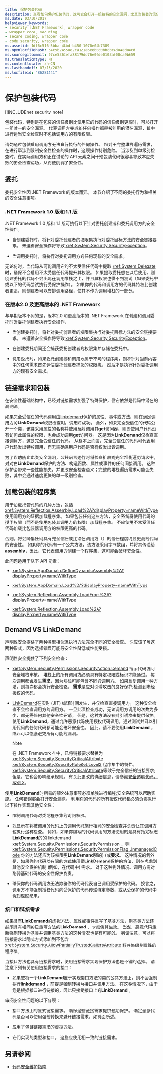 ```yaml
---
title: 保护包装代码
description: 查看如何保护包装代码，这可能会打开一组独特的安全漏洞，尤其当包装的信任度高于使用它的代码时。
ms.date: 03/30/2017
helpviewer_keywords:
- security [.NET Framework], wrapper code
- wrapper code, securing
- secure coding, wrapper code
- code security, wrapper code
ms.assetid: 1df6c516-5bba-48bd-b450-1070e04b7389
ms.openlocfilehash: 64c5b2455882ca121a6eeb0c0bbcbc4d04ed88cd
ms.sourcegitcommit: 97ce5363efa88179dd76e09de0103a500ca9b659
ms.translationtype: MT
ms.contentlocale: zh-CN
ms.lasthandoff: 07/13/2020
ms.locfileid: "86281441"
---
```

# <a name="securing-wrapper-code"></a>保护包装代码
[!INCLUDE[net_security_note](../../../includes/net-security-note-md.md)]  
  
 包装代码，特别是在包装的信任级别比使用它的代码的信任级别更高时，可以打开一组唯一的安全漏洞。 代表调用方完成的任何操作都是被利用的潜在漏洞，其中进行适当安全检查时不包括调用方的有限权限。  
  
 请勿通过包装启用调用方无法自行执行的任何操作。 相对于完整堆栈遍历需求，在进行牵涉到限制安全性检查的操作时，这项操作特别危险。 当涉及到单级别检查时，在实际调用方和正在讨论的 API 元素之间干预包装代码很容易导致本应失败的安全检查成功，从而便削弱了安全性。  
  
## <a name="delegates"></a>委托  
 委托安全性因 .NET Framework 的版本而异。  本节介绍了不同的委托行为和相关的安全注意事项。  
  
### <a name="in-version-10-and-11-of-the-net-framework"></a>.NET Framework 1.0 版和 1.1 版  
 .NET Framework 1.0 版和 1.1 版可执行以下针对委托创建者和委托调用方的安全性操作。  
  
- 当创建委托时，将针对委托创建者的权限集执行对委托目标方法的安全链接要求。  未遵循安全操作将导致 <xref:System.Security.SecurityException>。  
  
- 当调用委托时，将执行对委托调用方的任何现有的安全需求。  
  
 无论何时，当代码从可能调用它的不太受信任代码中提取 <xref:System.Delegate> 时，确保不会启用不太受信任代码提升其权限。 如果提取委托想在以后使用，则创建委托的代码不会出现在调用堆栈之上，并且其权限也得不到测试（如果委托中或以下的代码尝试执行受保护操作）。 如果你的代码和调用方的代码其特权比创建者更高，则创建者可以安排调用路径，使其不作为调用堆栈的一部分。  
  
### <a name="in-version-20-and-later-versions-of-the-net-framework"></a>在版本2.0 及更高版本的 .NET Framework  
 与早期版本不同的是，版本2.0 和更高版本的 .NET Framework 在创建和调用委托时对委托创建者执行安全操作。  
  
- 当创建委托时，将针对委托创建者的权限集执行对委托目标方法的安全链接要求。  未遵循安全操作将导致 <xref:System.Security.SecurityException>。  
  
- 在创建委托期间还会捕获委托创建者的权限集并存储在委托中。  
  
- 待用委托时，如果委托创建者和调用方属于不同的程序集，则将针对当前内容中的任何需求首先评估委托创建者捕获的权限集。  然后才是执行针对委托调用方的现有安全需求。  
  
## <a name="link-demands-and-wrappers"></a>链接需求和包装  
 在安全性基础结构中，已经对链接需求加强了特殊保护，但它依然是代码中潜在的漏洞源。  
  
 如果完全受信任的代码调用由[linkdemand](link-demands.md)保护的属性、事件或方法，则在满足调用方的**LinkDemand**权限检查时，调用将成功。 此外，如果完全受信任的代码公开一个类，该类采用属性的名称并使用反射调用其**get**访问器，则即使用户代码没有访问此属性的权限，也会成功调用**get**访问器。 这是因为**LinkDemand**仅检查直接调用方，这是完全受信任的代码。 从根本上而言，完全受信任的代码可代表用户代码发出特权调用，而无需确保用户代码是否有权发出该调用。  
  
 为了帮助防止此类安全漏洞，公共语言运行时将检查扩展到完全堆栈遍历请求中，对对由**LinkDemand**保护的方法、构造函数、属性或事件的任何间接调用。 这种保护会带来一些性能损失，并更改安全检查语义；完整的堆栈遍历需求可能会失败，其中会通过速度更快的单一级别检查。  
  
## <a name="assembly-loading-wrappers"></a>加载包装的程序集  
 用于加载托管代码的几种方法，包括 <xref:System.Reflection.Assembly.Load%2A?displayProperty=nameWithType>使用调用方的证据加载程序集。 如果包装任何这些方法，安全系统将使用代码的授予权限（而不是使用包装其调用方的权限）加载程序集。 不应使用不太受信任代码加载比包装器调用方的权限更高的代码。  
  
 否则，将会降低任何具有完全信任或比潜在调用方（）的信任程度明显更高的代码的安全性。 如果你的代码有一个公共方法，该方法采用字节数组，并将其传递给**assembly**，因此，它代表调用方创建一个程序集，这可能会破坏安全性。  
  
 此问题适用于以下 API 元素：  
  
- <xref:System.AppDomain.DefineDynamicAssembly%2A?displayProperty=nameWithType>  
  
- <xref:System.AppDomain.Load%2A?displayProperty=nameWithType>  
  
- <xref:System.Reflection.Assembly.LoadFrom%2A?displayProperty=nameWithType>  
  
- <xref:System.Reflection.Assembly.Load%2A?displayProperty=nameWithType>  
  
## <a name="demand-vs-linkdemand"></a>Demand VS LinkDemand  
 声明性安全提供了两种类型相似但执行方法完全不同的安全检查。 你应该了解这两种形式，因为选择错误可能导安全性降低或性能受损。  
  
 声明性安全提供了下列安全检查：  
  
- <xref:System.Security.Permissions.SecurityAction.Demand> 指示代码访问安全堆栈审核。 堆栈上的所有调用方必须具有特定权限或标识才能通过。 每次调用都会发生**需求**，因为堆栈可能包含不同的调用方。 如果重复调用一种方法，则每次都会执行安全检查。 **需求**是应对引诱攻击的良好保护;检测到未经授权的代码。  
  
- [LinkDemand](link-demands.md)在实时 (JIT) 编译时间发生，并仅检查直接调用方。 这种安全检查不会检查调用方的调用方。 一旦此项检查成功，无论调用方调用的次数为多少，都无需任何其他安全性开销。 但是，这种方法没有对引诱攻击提供保护。 使用**LinkDemand**，通过允许恶意代码使用授权代码调用，通过测试并可以引用代码的任何代码都可能会破坏安全性。 因此，请不要使用**LinkDemand** ，除非可以彻底避免所有可能的漏洞。  
  
    > [!NOTE]
    > 在 .NET Framework 4 中，已将链接要求替换为 <xref:System.Security.SecurityCriticalAttribute> <xref:System.Security.SecurityRuleSet.Level2> 程序集中的特性。 <xref:System.Security.SecurityCriticalAttribute>等效于完全信任的链接要求; 但是，它也会影响继承规则。 有关此更改的详细信息，请参阅[安全透明代码，级别 2](security-transparent-code-level-2.md)。  
  
 使用**LinkDemand**时所需的额外注意事项必须单独进行编程;安全系统可以帮助实施。 任何错误都会打开安全漏洞。 利用你的代码的所有授权代码都必须负责执行以下操作实现其他安全性：  
  
- 限制调用代码对类或程序集的访问权限。  
  
- 对显示在将被调用的代码上的调用代码施行相同的安全检查并负责让其调用方也执行这种检查。 例如，如果你编写的代码调用的方法使用的是具有指定标志**LinkDemand**的的 linkdemand <xref:System.Security.Permissions.SecurityPermission> ，则 <xref:System.Security.Permissions.SecurityPermissionFlag.UnmanagedCode> 你的方法还应为该权限更**LinkDemand**强的)  (或**要求**。 这种情况的例外是，如果你的代码以有限的方式使用受**LinkDemand**保护的方法，则在考虑到其他安全保护机制 (例如，在代码中) 需求。 对于这种例外情况，调用方需对削弱基础代码的安全性保护负责。  
  
- 确保你的代码调用方无法欺骗你的代码代表自己调用受保护的代码。 换言之，调用方不能强制授权代码向受保护的代码传递特定参数，或从受保护的代码中得到返回结果。  
  
### <a name="interfaces-and-link-demands"></a>接口和链接需求  
 如果具有**LinkDemand**的虚拟方法、属性或事件重写了基类方法，则基类方法还必须具有相同的已重写方法的**LinkDemand** ，才能使其生效。 当然，恶意代码重新强制转换为基类并调用基类方法的这种情况也是有可能的。 另请注意，可以将链接需求以隐式方式添加到不包含 <xref:System.Security.AllowPartiallyTrustedCallersAttribute> 程序集级别属性的程序集。  
  
 当接口方法也具有链接需求时，使用链接需求实现保护方法也是不错的选择。 请注意下列有关使用链接需求的接口：  
  
- 如果您将一个**LinkDemand**置于实现接口方法的类的公共方法上，则不会强制执行**linkdemand** ，前提是强制转换为接口并调用方法。 在这种情况下，由于您是根据接口进行链接的，因此只接受接口上的**LinkDemand** 。  
  
 审阅安全性问题的以下各项：  
  
- 接口方法上的显式链接需求。 确保这些链接需求提供预期保护。 确定恶意代码是否可以使用强制转换来避开链接需求，如前面所述。  
  
- 应用了包含链接需求的虚拟方法。  
  
- 它们实现的类型和接口。 这些应使用相一致的链接需求。  
  
## <a name="see-also"></a>另请参阅

- [代码安全维护指南](../../standard/security/secure-coding-guidelines.md)
